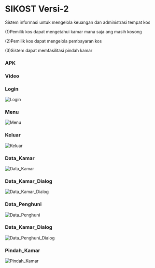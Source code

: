 # SIKOST Versi-2

Sistem informasi untuk mengelola keuangan dan administrasi tempat kos

(1)Pemilik kos dapat mengetahui kamar mana saja ang masih kosong

(2)Pemilik kos dapat mengelola pembayaran kos

(3)Sistem dapat memfasilitasi pindah kamar

### APK

### Video

### Login
![Login](https://github.com/dzakybd/SIKOST/blob/Versi-2/Dokumentasi-v2/Screenshot-v2/Login.png?raw=true)

### Menu
![Menu](https://github.com/dzakybd/SIKOST/blob/Versi-2/Dokumentasi-v2/Screenshot-v2/Menu.png?raw=true)

### Keluar
![Keluar](https://github.com/dzakybd/SIKOST/blob/Versi-2/Dokumentasi-v2/Screenshot-v2/Menu.png?raw=true)

### Data_Kamar
![Data_Kamar](https://github.com/dzakybd/SIKOST/blob/Versi-2/Dokumentasi-v2/Screenshot-v2/Data_Kamar.png?raw=true)

### Data_Kamar_Dialog
![Data_Kamar_Dialog](https://github.com/dzakybd/SIKOST/blob/Versi-2/Dokumentasi-v2/Screenshot-v2/Data_Kamar_Dialog.png?raw=true)

### Data_Penghuni
![Data_Penghuni](https://github.com/dzakybd/SIKOST/blob/Versi-2/Dokumentasi-v2/Screenshot-v2/Data_Penghuni.png?raw=true)

### Data_Kamar_Dialog
![Data_Penghuni_Dialog](https://github.com/dzakybd/SIKOST/blob/Versi-2/Dokumentasi-v2/Screenshot-v2/Data_Penghuni_Dialog.png?raw=true)

### Pindah_Kamar
![Pindah_Kamar](https://github.com/dzakybd/SIKOST/blob/Versi-2/Dokumentasi-v2/Screenshot-v2/Pindah_Kamar.png?raw=true)
